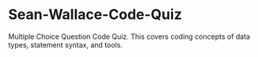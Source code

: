 # Sean-Wallace-Code-Quiz
Multiple Choice Question Code Quiz. This covers coding concepts of data types, statement syntax, and tools.
